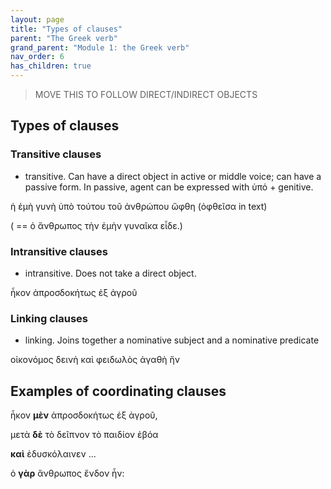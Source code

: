 ```yaml
---
layout: page
title: "Types of clauses"
parent: "The Greek verb"
grand_parent: "Module 1: the Greek verb"
nav_order: 6
has_children: true
---
```


>  MOVE THIS TO FOLLOW DIRECT/INDIRECT OBJECTS
>
> 

## Types of clauses

### Transitive clauses

- transitive. Can have a direct object in active or middle voice; can have a passive form.  In passive, agent can be expressed with ὑπό + genitive.

ἡ ἐμὴ γυνὴ ὑπὸ τούτου τοῦ ἀνθρώπου ὤφθη (ὀφθεῖσα in text)

( == ὁ ἄνθρωπος τὴν ἐμὴν γυναῖκα εἶδε.)


### Intransitive clauses
- intransitive.  Does not take a direct object.

ἧκον ἀπροσδοκήτως ἐξ ἀγροῦ


### Linking clauses

- linking.  Joins together a nominative subject and a nominative predicate

οἰκονόμος δεινὴ καὶ φειδωλὸς ἀγαθὴ ἤν



## Examples of coordinating clauses

ἧκον **μὲν** ἀπροσδοκήτως ἐξ ἀγροῦ, 

μετὰ **δὲ** τὸ δεῖπνον τὸ παιδίον ἐβόα 

**καὶ** ἐδυσκόλαινεν ... 

ὁ **γὰρ** ἄνθρωπος ἔνδον ἦν:



